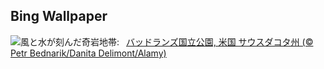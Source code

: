 ## Bing Wallpaper
![](https://www.bing.com/th?id=OHR.BadlandsSunset_JA-JP4206808892_UHD.jpg&w=1000)風と水が刻んだ奇岩地帯:&nbsp;&ensp;[バッドランズ国立公園, 米国 サウスダコタ州 (© Petr Bednarik/Danita Delimont/Alamy)](https://www.bing.com/th?id=OHR.BadlandsSunset_JA-JP4206808892_UHD.jpg)
<br><br/>
